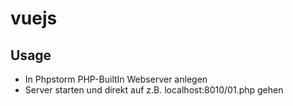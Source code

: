 # vuejs

## Usage

* In Phpstorm PHP-BuiltIn Webserver anlegen
* Server starten und direkt auf z.B. localhost:8010/01.php gehen